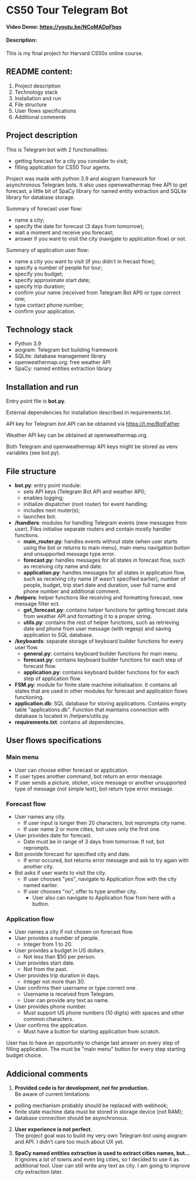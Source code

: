 # CS50 Tour Telegram Bot
#### Video Demo:  https://youtu.be/NCoMADpFbqs
#### Description:
This is my final project for Harvard CS50x online course.

## README content:

1. Project description
2. Technology stack
3. Installation and run
4. File structure
5. User flows specifications
6. Additional comments


## Project description

This is Telegram bot with 2 functionalities:
- getting forecast for a city you consider to visit;
- filling application for CS50 Tour agents.

Project was made with python 3.9 and aiogram framework for asynchronous Telegram bots. 
It also uses openweathermap free API to get forecast, a little bit of SpaCy library for named entity extraction and SQLite library for database storage.

Summary of forecast user flow:
- name a city;
- specify the date for forecast (3 days from tomorrow);
- wait a moment and receive you forecast; 
- answer if you want to visit the city (navigate to application flow) or not. 

Summary of application user flow:
- name a city you want to visit (if you didn't in frecast flow);
- specify a number of people for tour;
- specify you budget;
- specify approximate start date;
- specify trip duration;
- confirm your name (received from Telegram Bot API) or type correct one;
- type contact phone number;
- confirm your application.


## Technology stack
- Python 3.9
- aiogram: Telegram bot building framework
- SQLite: database management library
- openweathermap.org: free weather API
- SpaCy: named entities extraction library


## Installation and run

Entry point file is **bot.py**.

External dependencies for installation described in requirements.txt.

API key for Telegram bot API can be obtained via https://t.me/BotFather

Weather API key can be obtained at openweathermap.org.

Both Telegram and openweathermap API keys might be stored as venv variables (see bot.py).


## File structure
- **bot.py**: entry point module: 
    + sets API keys (Telegram Bot API and weather API);
    + enables logging;
    + initialize dispatcher (root router) for event handling;
    + includes next router(s);
    + launches bot.
- **/handlers**: modules for handling Telegram events (new messages from user). Files initialise separate routers and contain mostly handler functions.
    + **main_router.py**: handles events without state (when user starts using the bot or returns to main menu), main menu navigation button and unsupported message type error.
    + **forecast.py**: handles messages for all states in forecast flow, such as receiving city name and date.
    + **application.py**: handles messages for all states in application flow, such as receiving city name (if wasn't specified earlier), number of people, budget, trip start date and duration, user full name and phone number and additional comment.
- **/helpers**: helper functions like receiving and formatting forecast, new message filter ect.
    + **get_forecast.py**: contains helper functions for getting forecast data from weather API and formatting it to a proper string.
    + **utils.py**: contains the rest of helper functions, such as retrieving date and phone from user message (with regexp) and saving application to SQL database.
- **/keyboards**: separate storage of keyboard builder functions for every user flow.
    + **general.py**: contains keyboard builder functions for main menu.
    + **forecast.py**: contains keyboard builder functions for each step of forecast flow.
    + **application.py**: contains keyboard builder functions for for each step of application flow.
- **FSM.py**: module for finite state machine initialisation. It contains all states that are used in other modules for forecast and application flows functioning. 
- **application.db**: SQL database for storing applications. Contains empty table "applications.db". Function that maintains connection with database is located in /helpers/utils.py.
- **requirements.txt**: contains all dependencies.


## User flows specifications

### Main menu
- User can choose either forecast or application.
- If user types another command, bot return an error message.
- If user sends a picture, sticker, voice message or another unsupported type of message (not simple text), bot return type error message.
 
### Forecast flow
- User names any city.
    + If user input is longer then 20 characters, bot reprompts city name.
    + If user name 2 or more cities, bot uses only the first one.
- User provides date for forecast.
    + Date must be in range of 3 days from tomorrow. If not, bot reprompts.
- Bot provide forecast for specified city and date.
    + If error occured, bot returns error message and ask to try again with another city.
- Bot asks if user wants to visit the city.
    + If user chooses "yes", navigate to Application flow with the city named earlier.
    + If user chooses "no", offer to type another city.
        + User also can navigate to Application flow from here with a button.

### Application flow
- User names a city if not chosen on forecast flow.
- User provides a number of people.
    + Integer from 1 to 20.
- User provides a budget in US dollars.
    + Not less than $50 per person.
- User provides start date.
    + Not from the past.
- User provides trip duration in days.
    + Integer not more than 30.
- User confirms their username or type correct one.
    + Username is received from Telegram.
    + User can provide any text as name.
- User provides phone number.
    + Must support US phone numbers (10 digits) with spaces and other common characters.
- User confirms the application.
    + Must have a button for starting application from scratch.

User has to have an opportunity to change last answer on every step of filling application.
The must be "main menu" button for every step starting budget choice.


## Addicional comments

1. **Provided code is for development, not for production.** \
Be aware of current limitations: 
- polling mechanism probably should be replaced with webhook; 
- finite state machine data must be stored in storage device (not RAM);
- database connection should be asynchronous.


2. **User experience is not perfect**.\
The project goal was to build my very own Telegram bot using aiogram and API. I didn't care too much about UX yet.


3. **SpaCy named entities extraction is used to extract cities names, but...**  
It ignores a lot of towns and even big cities, so I decided to use it as additional tool. User can still write any text as city. I am going to improve city extraction later. 
